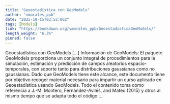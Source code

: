 ```yaml
---
title: "Geoestadística con GeoModels"
author: "vmorales_ppb"
date: "2025-10-15T03:52:06Z"
tags: [Models]
link: "https://bookdown.org/vmorales_ppb/GeoestadisticaGeoModels/"
length_weight: "6.3%"
pinned: false
---
```


Geoestadística con GeoModels [...] Información de GeoModels: El paquete GeoModels proporciona un conjunto integral de procedimientos para la simulación, estimación y predicción de campos aleatorios espacio-temporales, con soporte tanto para distribuciones gaussianas como no gaussianas. Dado que GeoModels tiene este alcance, este documento tiene por objetivo recoger material necesario para impartir un curso aplicado en Geoestadística usando GeoModels. Todo el contenido toma como referencia a J.-M. Montero, Fernández-Avilés, and Mateu (2015) y otros al mismo tiempo que se adapta todo el código ...
